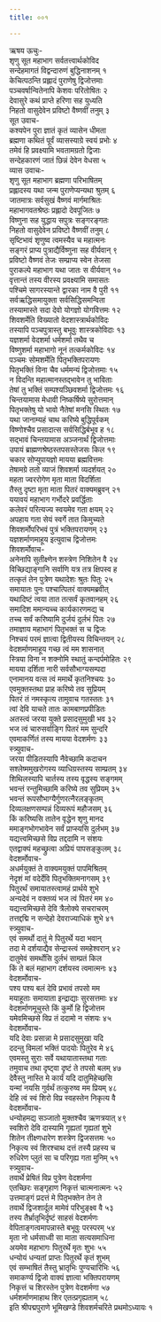 ```yaml
---
title: ००१

---
```

ऋषय ऊचुः-  
शृणु सूत महाभाग सर्वतत्त्वार्थकोविद  
सन्देहमागतं विद्वन्दारुणं बुद्धिनाशनम् १  
केचित्पठन्ति प्रह्लादं पुराणेषु द्विजोत्तमाः  
पञ्चवर्षान्वितेनापि केशवः परितोषितः २  
देवासुरे कथं प्राप्ते हरिणा सह युध्यति  
निहतो वासुदेवेन प्रविष्टो वैष्णवीं तनुम् ३  
सूत उवाच-  
कश्यपेन पुरा ज्ञातं कृतं व्यासेन धीमता  
ब्रह्मणा कथितं पूर्वं व्यासस्याग्रे स्वयं प्रभोः ४  
तमेवं हि प्रवक्ष्यामि भवतामग्रतो द्विजाः  
सन्देहकारणं जातं छिन्नं देवेन वेधसा ५  
व्यास उवाचः-  
शृणु सूत महाभाग ब्रह्मणा परिभाषितम्  
प्रह्लादस्य यथा जन्म पुराणेप्यन्यथा श्रुतम् ६  
जातमात्रः सर्वसुखं वैष्णवं मार्गमाश्रितः  
महाभागवतश्रेष्ठः प्रह्लादो देवपूजितः ७  
विष्णुना सह युद्धाय सपुत्रः सङ्गरङ्गतः  
निहतो वासुदेवेन प्रविष्टो वैष्णवीं तनुम् ८  
सृष्टिभावं शृणुष्व त्वमस्यैव च महात्मनः  
सङ्गरं प्राप्य पुत्राद्यैर्विष्णुना सह वीर्यवान् ९  
प्रविष्टो वैष्णवं तेजः सम्प्राप्य स्वेन तेजसा  
पुराकल्पे महाभाग यथा जातः स वीर्यवान् १०  
वृत्तान्तं तस्य वीरस्य प्रवक्ष्यामि समासतः  
पश्चिमे सागरस्यान्ते द्वारका नाम वै पुरी ११  
सर्वऋद्धिसमायुक्ता सर्वसिद्धिसमन्विता  
तस्यामास्ते सदा देवो योगज्ञो योगवित्तमः १२  
शिवशर्मेति विख्यातो वेदशास्त्रार्थकोविदः  
तस्यापि पञ्चपुत्रास्तु बभूवुः शास्त्रकोविदाः १३  
यज्ञशर्मा वेदशर्मा धर्मशर्मा तथैव च  
विष्णुशर्मा महाभागो नूनं तत्कर्मकोविदः १४  
पञ्चमः सोमशर्मेति पितृभक्तिपरायणः  
पितृभक्तिं विना चैव धर्ममन्यं द्विजोत्तमाः १५  
न विदन्ति महात्मानस्तद्भावेन तु भाविताः  
तेषां तु भक्तिं सम्पश्यञ्छिवशर्मा द्विजोत्तमः १६  
चिन्तयामास मेधावी निष्कर्षिष्ये सुरोत्तमान्  
पितृभक्तेषु यो भावो नैतेषां मनसि स्थितः १७  
यथा जानाम्यहं चाथ करिष्ये बुद्धिपूर्वकम्  
विष्णोश्चैव प्रसादात्स सर्वसिद्धिर्बभूव ह १८  
सद्भावं चिन्तयामास अञ्जनार्थं द्विजोत्तमाः  
उपायं ब्राह्मणश्रेष्ठस्तपसस्तेजसः किल १९  
चकार सोप्युपायज्ञो मायया ब्रह्मवित्तमः  
तेषामग्रे ततो व्याजं शिवशर्मा व्यदर्शयत् २०  
महता ज्वररोगेण मृता माता विदर्शिता  
तैस्तु दृष्टा मृता माता पितरं वाक्यमब्रुवन् २१  
ययावयं महाभाग गर्भोदरे प्रवर्द्धिताः  
कलेवरं परित्यज्य स्वयमेव गता क्षयम् २२  
अपहाय गता सेयं स्वर्गे तात किमुच्यते  
शिवशर्मोपरिभवं पुत्रं भक्तिपरायणम् २३  
यज्ञशर्माणमाहूय इत्युवाच द्विजोत्तमः  
शिवशर्मोवाच-  
अनेनापि सुतीक्ष्णेन शस्त्रेण निशितेन वै २४  
विच्छिद्याङ्गानि सर्वाणि यत्र तत्र क्षिपस्व ह  
तत्कृतं तेन पुत्रेण यथादेशः श्रुतः पितुः २५  
समायातः पुनः पश्चात्पितरं वाक्यमब्रवीत्  
यथादिष्टं त्वया तात तत्सर्वं कृतवानहम् २६  
समादिश ममान्यच्च कार्यकारणमद्य च  
तच्च सर्वं करिष्यामि दुर्जयं दुर्लभं पितः २७  
तमाज्ञाय महाभागं पितृभक्तं स च द्विजः  
निश्चयं परमं ज्ञात्वा द्वितीयस्य विचिन्तयन् २८  
वेदशर्माणमाहूय गच्छ त्वं मम शासनात्  
स्त्रिया विना न शक्नोमि स्थातुं कन्दर्पमोहितः २९  
मायया दर्शिता नारी सर्वसौभाग्यसम्पदा  
एनामानय वत्स त्वं ममार्थे कृतनिश्चयः ३०  
एवमुक्तस्तथा प्राह करिष्ये तव सुप्रियम्  
पितरं तं नमस्कृत्य तामुवाच गतस्ततः ३१  
त्वां देवि याचते तातः कामबाणप्रपीडितः  
अतस्त्वं जरया युक्ते प्रसादसुमुखी भव ३२  
भज त्वं चारुसर्वाङ्गि पितरं मम सुन्दरि  
एवमाकर्णितं तस्य मायया वेदशर्मणः ३३  
स्त्र्युवाच-  
जरया पीडितस्यापि नैवेच्छामि कदाचन  
सश्लेष्ममुखरोगस्य व्याधिग्रस्तस्य साम्प्रतम् ३४  
शिथिलस्यापि चार्तस्य तस्य वृद्धस्य सङ्गमम्  
भवन्तं रन्तुमिच्छामि करिष्ये तव सुप्रियम् ३५  
भवन्तं रूपसौभाग्यैर्गुणरत्नैरलङ्कृतम्  
दिव्यलक्षणसम्पन्नं दिव्यरूपं महौजसम् ३६  
किं करिष्यसि तातेन वृद्धेन शृणु मानद  
ममाङ्गभोगभावेन सर्वं प्राप्स्यसि दुर्लभम् ३७  
यद्यत्त्वमिच्छसे विप्र तद्ददामि न संशयः  
एतद्वाक्यं महच्छ्रुत्वा अप्रियं पापसङ्कुलम् ३८  
वेदशर्मोवाच-  
अधर्मयुक्तं ते वाक्यमयुक्तं पापमिश्रितम्  
नेदृशं मां वदेर्देवि पितृभक्तिमनागसम् ३९  
पितुरर्थं समायातस्त्वामहं प्रार्थये शुभे  
अन्यदेवं न वक्तव्यं भज त्वं पितरं मम ४०  
यद्यत्त्वमिच्छसे देवि त्रैलोक्ये सचराचरम्  
तत्तद्दद्मि न सन्देहो देवराज्याधिकं शुभे ४१  
स्त्र्युवाच-  
एवं समर्थो दातुं मे पितुरर्थे यदा भवान्  
तदा मे दर्शयाद्यैव सेन्द्रास्त्वं समहेश्वरान् ४२  
दातुमेवं समर्थोसि दुर्लभं साम्प्रतं किल  
किं ते बलं महाभाग दर्शयस्व त्वमात्मनः ४३  
वेदशर्मोवाच-  
पश्य पश्य बलं देवि प्रभावं तपसो मम  
मयाहूताः समायाता इन्द्राद्याः सुरसत्तमाः ४४  
वेदशर्माणमूचुस्ते किं कुर्मो हि द्विजोत्तम  
यमेवमिच्छसे विप्र तं ददामो न संशयः ४५  
वेदशर्मोवाच-  
यदि देवाः प्रसान्ना मे प्रसादसुमुखा यदि  
ददन्तु विमलां भक्तिं पादयोः पितुरेव मे ४६  
एवमस्तु सुराः सर्वे यथायातास्तथा गताः  
तमुवाच तथा दृष्ट्वा दृष्टं ते तपसो बलम् ४७  
देवैस्तु नास्ति मे कार्यं यदि दातुमिहेच्छसि  
यन्मां नयसि गुर्वर्थं तत्कुरुष्व मम प्रियम् ४८  
देहि त्वं स्वं शिरो विप्र स्वहस्तेन निकृत्य वै  
वेदशर्मोवाच-  
धन्योहमद्य सञ्जातो मुक्तश्चैव ऋणत्रयात् ४९  
स्वशिरो देवि दास्यामि गृह्यतां गृह्यतां शुभे  
शितेन तीक्ष्णधारेण शस्त्रेण द्विजसत्तमः ५०  
निकृत्य स्वं शिरश्चाथ दत्तं तस्यै प्रहस्य च  
रुधिरेण प्लुतं सा च परिगृह्य गता मुनिम् ५१  
स्त्र्युवाच-  
तवार्थे प्रेषितं विप्र पुत्रेण वेदशर्मणा  
एतच्छिरः सङ्गृहाण निकृत्तं चात्मनात्मनः ५२  
उत्तमाङ्गं प्रदत्तं मे पितृभक्तेन तेन ते  
तवार्थे द्विजशार्दूल मामेवं परिभुङ्क्ष्व वै ५३  
तस्य तैर्भ्रातृभिर्दृष्टं साहसं वेदशर्मणः  
वेपिताङ्गत्वमापन्नास्ते बभूवुः परस्परम् ५४  
मृता नो धर्मसाध्वी सा माता सत्यसमाधिना  
अयमेव महाभागः पितुरर्थे मृतः शुभः ५५  
धन्योयं धन्यतां प्राप्तः पितुरर्थे कृतं शुभम्  
एवं सम्भाषितं तैस्तु भ्रातृभिः पुण्यचारिभिः ५६  
समाकर्ण्य द्विजो वाक्यं ज्ञात्वा भक्तिपरायणम्  
निकृत्तं च शिरस्तेन पुत्रेण वेदशर्मणा ५७  
धर्मशर्माणमाहाथ शिर एतत्प्रगृह्यताम् ५८  
इति श्रीपद्मपुराणे भूमिखण्डे शिवशर्मचरिते प्रथमोऽध्यायः १